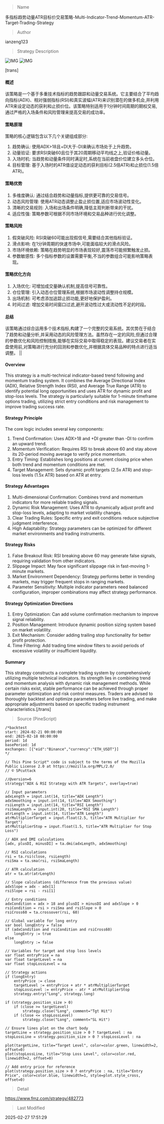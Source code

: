 
> Name

多指标趋势动量ATR目标价交易策略-Multi-Indicator-Trend-Momentum-ATR-Target-Trading-Strategy

> Author

ianzeng123

> Strategy Description

![IMG](https://www.fmz.com/upload/asset/2d8160ba92addb81ce155.png)
![IMG](https://www.fmz.com/upload/asset/2d88e785a5a122666e960.png)



[trans]
#### 概述
该策略是一个基于多重技术指标的趋势跟踪和动量交易系统。它主要结合了平均趋向指标(ADX)、相对强弱指标(RSI)和真实波幅(ATR)来识别潜在的做多机会,并利用ATR来设定动态的获利和止损价位。该策略特别适用于1分钟时间周期的期权交易,通过严格的入场条件和风险管理来提高交易的成功率。

#### 策略原理
策略的核心逻辑包含以下几个关键组成部分:
1. 趋势确认: 使用ADX>18且+DI大于-DI来确认市场处于上升趋势。
2. 动量验证: 要求RSI突破60且位于其20周期移动平均线之上,验证价格动量。
3. 入场时机: 当趋势和动量条件同时满足时,系统在当前收盘价位建立多头仓位。
4. 目标管理: 基于入场时的ATR值设定动态的获利目标(2.5倍ATR)和止损位(1.5倍ATR)。

#### 策略优势
1. 多维度确认: 通过结合趋势和动量指标,提供更可靠的交易信号。
2. 动态风险管理: 使用ATR动态调整止盈止损位置,适应市场波动性变化。
3. 清晰的交易规则: 入场和出场条件明确,降低主观判断带来的干扰。
4. 适应性强: 策略参数可根据不同市场环境和交易品种进行优化调整。

#### 策略风险
1. 假突破风险: RSI突破60可能出现假信号,需要结合其他指标验证。
2. 滑点影响: 在1分钟周期的快速市场中,可能面临较大的滑点风险。
3. 市场环境依赖: 策略在趋势明显的市场表现较好,震荡市可能频繁触发止损。
4. 参数敏感性: 多个指标参数的设置需要平衡,不当的参数组合可能影响策略表现。

#### 策略优化方向
1. 入场优化: 可增加成交量确认机制,提高信号可靠性。
2. 仓位管理: 引入动态仓位管理系统,根据市场波动性调整持仓规模。
3. 出场机制: 可考虑添加追踪止损功能,更好地保护盈利。
4. 时间过滤: 增加交易时间窗口过滤,避开波动性过大或流动性不足的时段。

#### 总结
该策略通过综合运用多个技术指标,构建了一个完整的交易系统。其优势在于结合了趋势和动量分析,并采用动态的风险管理方法。虽然存在一定的风险,但通过合理的参数优化和风险控制措施,能够在实际交易中取得稳定的表现。建议交易者在实盘使用前,对策略进行充分的回测和参数优化,并根据具体交易品种的特点进行适当调整。 || 

#### Overview
This strategy is a multi-technical indicator-based trend following and momentum trading system. It combines the Average Directional Index (ADX), Relative Strength Index (RSI), and Average True Range (ATR) to identify potential long opportunities and uses ATR for dynamic profit and stop-loss levels. The strategy is particularly suitable for 1-minute timeframe options trading, utilizing strict entry conditions and risk management to improve trading success rate.

#### Strategy Principle
The core logic includes several key components:
1. Trend Confirmation: Uses ADX>18 and +DI greater than -DI to confirm an upward trend.
2. Momentum Verification: Requires RSI to break above 60 and stay above its 20-period moving average to verify price momentum.
3. Entry Timing: Establishes long positions at current closing price when both trend and momentum conditions are met.
4. Target Management: Sets dynamic profit targets (2.5x ATR) and stop-loss levels (1.5x ATR) based on ATR at entry.

#### Strategy Advantages
1. Multi-dimensional Confirmation: Combines trend and momentum indicators for more reliable trading signals.
2. Dynamic Risk Management: Uses ATR to dynamically adjust profit and stop-loss levels, adapting to market volatility changes.
3. Clear Trading Rules: Specific entry and exit conditions reduce subjective judgment interference.
4. High Adaptability: Strategy parameters can be optimized for different market environments and trading instruments.

#### Strategy Risks
1. False Breakout Risk: RSI breaking above 60 may generate false signals, requiring validation from other indicators.
2. Slippage Impact: May face significant slippage risk in fast-moving 1-minute markets.
3. Market Environment Dependency: Strategy performs better in trending markets, may trigger frequent stops in ranging markets.
4. Parameter Sensitivity: Multiple indicator parameters need balanced configuration, improper combinations may affect strategy performance.

#### Strategy Optimization Directions
1. Entry Optimization: Can add volume confirmation mechanism to improve signal reliability.
2. Position Management: Introduce dynamic position sizing system based on market volatility.
3. Exit Mechanism: Consider adding trailing stop functionality for better profit protection.
4. Time Filtering: Add trading time window filters to avoid periods of excessive volatility or insufficient liquidity.

#### Summary
This strategy constructs a complete trading system by comprehensively utilizing multiple technical indicators. Its strength lies in combining trend and momentum analysis with dynamic risk management methods. While certain risks exist, stable performance can be achieved through proper parameter optimization and risk control measures. Traders are advised to thoroughly backtest and optimize parameters before live trading, and make appropriate adjustments based on specific trading instrument characteristics.[/trans]



> Source (PineScript)

``` pinescript
/*backtest
start: 2024-02-21 00:00:00
end: 2025-02-18 08:00:00
period: 1d
basePeriod: 1d
exchanges: [{"eid":"Binance","currency":"ETH_USDT"}]
*/

// This Pine Script™ code is subject to the terms of the Mozilla Public License 2.0 at https://mozilla.org/MPL/2.0/
// © SPcuttack

//@version=6
strategy("ADX & RSI Strategy with ATR Targets", overlay=true)

// Input parameters
adxLength = input.int(14, title="ADX Length")
adxSmoothing = input.int(14, title="ADX Smoothing")
rsiLength = input.int(14, title="RSI Length")
rsiSmaLength = input.int(20, title="RSI SMA Length")
atrLength = input.int(14, title="ATR Length")
atrMultiplierTarget = input.float(2.5, title="ATR Multiplier for Target")
atrMultiplierStop = input.float(1.5, title="ATR Multiplier for Stop Loss")

// ADX and DMI calculations
[adx, plusDI, minusDI] = ta.dmi(adxLength, adxSmoothing)

// RSI calculations
rsi = ta.rsi(close, rsiLength)
rsiSma = ta.sma(rsi, rsiSmaLength)

// ATR calculation
atr = ta.atr(atrLength)

// Slope calculations (difference from the previous value)
adxSlope = adx - adx[1]
rsiSlope = rsi - rsi[1]

// Entry conditions
adxCondition = adx > 18 and plusDI > minusDI and adxSlope > 0
rsiCondition = rsi > rsiSma and rsiSlope > 0
rsiCross60 = ta.crossover(rsi, 60)

// Global variable for long entry
var bool longEntry = false
if (adxCondition and rsiCondition and rsiCross60)
    longEntry := true
else
    longEntry := false

// Variables for target and stop loss levels
var float entryPrice = na
var float targetLevel = na
var float stopLossLevel = na

// Strategy actions
if (longEntry)
    entryPrice := close
    targetLevel := entryPrice + atr * atrMultiplierTarget
    stopLossLevel := entryPrice - atr * atrMultiplierStop
    strategy.entry("Long", strategy.long)

if (strategy.position_size > 0)
    if (close >= targetLevel)
        strategy.close("Long", comment="Tgt Hit")
    if (close <= stopLossLevel)
        strategy.close("Long", comment="SL Hit")

// Ensure lines plot on the chart body
targetLine = strategy.position_size > 0 ? targetLevel : na
stopLossLine = strategy.position_size > 0 ? stopLossLevel : na

plot(targetLine, title="Target Level", color=color.green, linewidth=2, offset=0)
plot(stopLossLine, title="Stop Loss Level", color=color.red, linewidth=2, offset=0)

// Add entry price for reference
plot(strategy.position_size > 0 ? entryPrice : na, title="Entry Price", color=color.blue, linewidth=1, style=plot.style_cross, offset=0)
```

> Detail

https://www.fmz.com/strategy/482773

> Last Modified

2025-02-27 17:51:29
